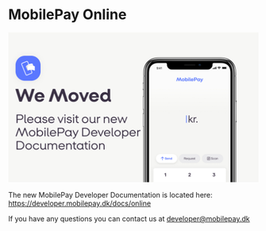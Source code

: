 # MobilePay Online

[![](./assets/cover.jpg)](https://developer.mobilepay.dk/docs/online)

The new MobilePay Developer Documentation is located here: https://developer.mobilepay.dk/docs/online 

If you have any questions you can contact us at developer@mobilepay.dk
